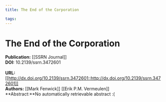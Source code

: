 ```yaml
---
title: The End of the Corporation

tags: 
---
```


# The End of the Corporation

**Publication:** [[SSRN Journal]]<br>**DOI:** 10.2139/ssrn.3472601                                                                      
<br>**URL:**[[http://dx.doi.org/10.2139/ssrn.3472601::http://dx.doi.org/10.2139/ssrn.3472601]]<br>**Authors:** [[Mark Fenwick]] [[Erik P.M. Vermeulen]] <br>**Abstract:**No automatically retrievable abstract :(

